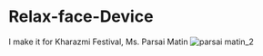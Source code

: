# Relax-face-Device
I make it for Kharazmi Festival, Ms. Parsai Matin
![parsai matin_2](https://user-images.githubusercontent.com/29949117/137632504-50bd7bde-d239-4fa7-9485-4be9349c5c7e.jpg)
